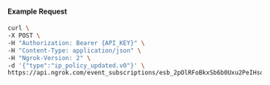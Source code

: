 <!-- Code generated for API Clients. DO NOT EDIT. -->

#### Example Request

```bash
curl \
-X POST \
-H "Authorization: Bearer {API_KEY}" \
-H "Content-Type: application/json" \
-H "Ngrok-Version: 2" \
-d '{"type":"ip_policy_updated.v0"}' \
https://api.ngrok.com/event_subscriptions/esb_2pOlRFoBkxSb6b0Uxu2PeIHsqt8/sources
```
